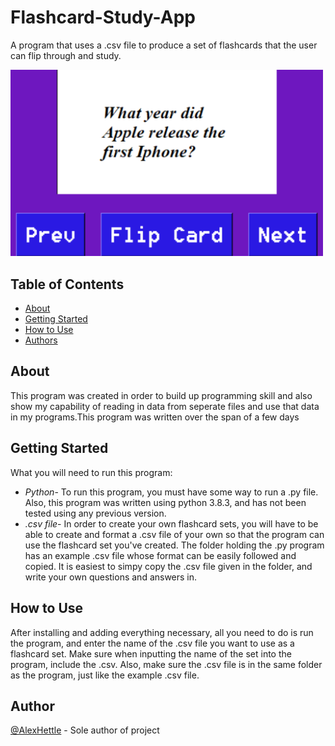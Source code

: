 # Flashcard-Study-App
<p> A program that uses a .csv file to produce a set of flashcards that the user can flip through and study. 
</p>
<img src="Pictures/Screenshot.PNG" width=500>

## Table of Contents
- [About](#about)
- [Getting Started](#getting_started)
- [How to Use](#usage)
- [Authors](#authors)
## About <a name = "about"></a>
This program was created in order to build up programming skill and also show my capability of reading in data from seperate files and use that data in my programs.This program was written over the span of a few days
## Getting Started <a name = "getting_started"></a>
What you will need to run this program:<br>
- <em>Python</em>- To run this program, you must have some way to run a .py file. Also, this program was written using python 3.8.3, and has not been tested using any previous version.
- <em>.csv file</em>- In order to create your own flashcard sets, you will have to be able to create and format a .csv file of your own so that the program can use the flashcard set you've created. The folder holding the .py program has an example .csv file whose format can be easily followed and copied. It is easiest to simpy copy the .csv file given in the folder, and write your own questions and answers in.
## How to Use <a name="usage"></a>
After installing and adding everything necessary, all you need to do is run the program, and enter the name of the .csv file you want to use as a flashcard set. Make sure when inputting the name of the set into the program, include the .csv. Also, make sure the .csv file is in the same folder as the program, just like the example .csv file.
## Author <a name = "authors"></a>
[@AlexHettle](https://github.com/AlexHettle) - Sole author of project
